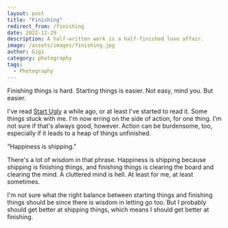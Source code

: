 ```yaml
---
layout: post
title: "Finishing"
redirect_from: /finishing
date: 2022-12-29
description: A half-written work is a half-finished love affair.
image: /assets/images/finishing.jpg
author: Gigi
category: photography
tags:
  - Photography
---
```


Finishing things is hard. Starting things is easier. Not easy, mind you. But
easier.

I've read [Start Ugly](https://amzn.to/3C8J0AB) a while ago, or at least I've
started to read it. Some things stuck with me. I'm now erring on the side of
action, for one thing. I'm not sure if that's always good, however. Action can
be burdensome, too, especially if it leads to a heap of things unfinished.

"Happiness is shipping."

There's a lot of wisdom in that phrase. Happiness is shipping because shipping
is finishing things, and finishing things is clearing the board and clearing the
mind. A cluttered mind is hell. At least for me, at least sometimes.

I'm not sure what the right balance between starting things and finishing things
should be since there is wisdom in letting go too. But I probably should get
better at shipping things, which means I should get better at finishing. 